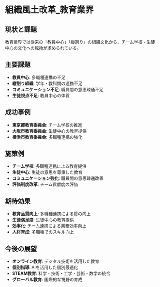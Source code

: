 # 組織風土改革_教育業界

## 現状と課題
教育業界では従来の「教員中心」「縦割り」の組織文化から、チーム学校・生徒中心の文化への転換が求められている。

## 主要課題
- **教員中心**: 多職種連携の不足
- **縦割り組織**: 学年・教科間の連携不足
- **コミュニケーション不足**: 職員間の意思疎通不足
- **生徒視点不足**: 教員中心の体質

## 成功事例
- **東京都教育委員会**: チーム学校の推進
- **大阪市教育委員会**: 生徒中心の教育提供
- **横浜市教育委員会**: 多職種連携の強化

## 施策例
- **チーム学校**: 多職種連携による教育提供
- **生徒中心**: 生徒の意思を尊重した教育
- **コミュニケーション強化**: 職員間の意思疎通改善
- **評価制度改革**: チーム貢献度の評価

## 期待効果
- **教育品質向上**: 多職種連携による質の向上
- **生徒満足度**: 生徒中心の教育提供
- **効率化**: チーム連携による業務効率向上
- **人材育成**: 多職種でのスキル向上

## 今後の展望
- **オンライン教育**: デジタル技術を活用した教育
- **個別指導**: AIを活用した個別最適化
- **STEAM教育**: 科学・技術・工学・芸術・数学の統合
- **グローバル教育**: 国際的な視野の育成 